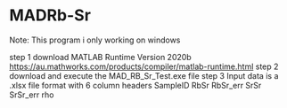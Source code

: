 # MADRb-Sr

Note: This program i only working on windows

step 1 download MATLAB Runtime Version 2020b https://au.mathworks.com/products/compiler/matlab-runtime.html 
step 2 download and execute the MAD_RB_Sr_Test.exe file
step 3 Input data is a .xlsx file format with 6 column headers SampleID RbSr RbSr_err SrSr SrSr_err rho
